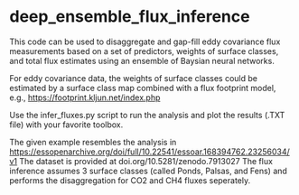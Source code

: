 # deep_ensemble_flux_inference
 
This code can be used to disaggregate and gap-fill eddy covariance flux measurements based on a set of predictors, weights of surface classes, and total flux estimates using an ensemble of Baysian neural networks.

For eddy covariance data, the weights of surface classes could be estimated by a surface class map combined with a flux footprint model, e.g., https://footprint.kljun.net/index.php

Use the infer_fluxes.py script to run the analysis and plot the results (.TXT file) with your favorite toolbox.

The given example resembles the analysis in https://essopenarchive.org/doi/full/10.22541/essoar.168394762.23256034/v1
The dataset is provided at doi.org/10.5281/zenodo.7913027
The flux inference assumes 3 surface classes (called Ponds, Palsas, and Fens) and performs the disaggregation for CO2 and CH4 fluxes seperately.

